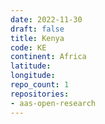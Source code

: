 ```yaml
---
date: 2022-11-30
draft: false
title: Kenya
code: KE
continent: Africa
latitude:
longitude:
repo_count: 1
repositories:
- aas-open-research
---
```



